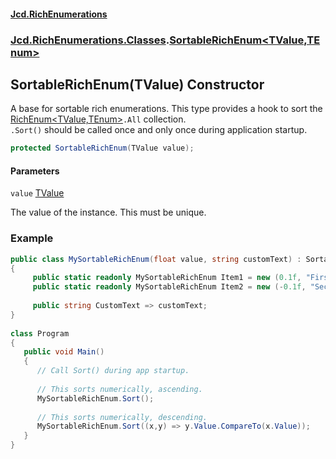 #### [Jcd.RichEnumerations](index.md 'index')
### [Jcd.RichEnumerations.Classes](Jcd.RichEnumerations.Classes.md 'Jcd.RichEnumerations.Classes').[SortableRichEnum&lt;TValue,TEnum&gt;](SortableRichEnum_TValue,TEnum_.md 'Jcd.RichEnumerations.Classes.SortableRichEnum<TValue,TEnum>')

## SortableRichEnum(TValue) Constructor

A base for sortable rich enumerations. This type provides a hook to sort the [RichEnum&lt;TValue,TEnum&gt;](RichEnum_TValue,TEnum_.md 'Jcd.RichEnumerations.Classes.RichEnum<TValue,TEnum>')`.All` collection.  
`.Sort()` should be called once and only once during application startup.

```csharp
protected SortableRichEnum(TValue value);
```
#### Parameters

<a name='Jcd.RichEnumerations.Classes.SortableRichEnum_TValue,TEnum_.SortableRichEnum(TValue).value'></a>

`value` [TValue](SortableRichEnum_TValue,TEnum_.md#Jcd.RichEnumerations.Classes.SortableRichEnum_TValue,TEnum_.TValue 'Jcd.RichEnumerations.Classes.SortableRichEnum<TValue,TEnum>.TValue')

The value of the instance. This must be unique.

### Example
  
```csharp  
public class MySortableRichEnum(float value, string customText) : SortableRichEnum<float,MySortableRichEnum>(value)  
{  
     public static readonly MySortableRichEnum Item1 = new (0.1f, "First Item");  
     public static readonly MySortableRichEnum Item2 = new (-0.1f, "Second Item");  
  
     public string CustomText => customText;  
}  
  
class Program  
{  
   public void Main()  
   {  
      // Call Sort() during app startup.  
  
      // This sorts numerically, ascending.  
      MySortableRichEnum.Sort();  
  
      // This sorts numerically, descending.  
      MySortableRichEnum.Sort((x,y) => y.Value.CompareTo(x.Value));  
   }  
}  
```
